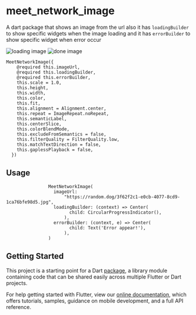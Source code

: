 # meet_network_image

A dart package that shows an image from the url 
also it has `loadingBuilder` to show specific 
widgets when the image loading and it has `errorBuilder` 
to show specific widget when error occur


![loading image](https://i.stack.imgur.com/qkiEz.png)
![done image](https://drive.google.com/open?id=1vqaSg-2BdyArOcmJPIZQj-qWcGUEJMsM)

```
MeetNetworkImage({
    @required this.imageUrl,
    @required this.loadingBuilder,
    @required this.errorBuilder,
    this.scale = 1.0,
    this.height,
    this.width,
    this.color,
    this.fit,
    this.alignment = Alignment.center,
    this.repeat = ImageRepeat.noRepeat,
    this.semanticLabel,
    this.centerSlice,
    this.colorBlendMode,
    this.excludeFromSemantics = false,
    this.filterQuality = FilterQuality.low,
    this.matchTextDirection = false,
    this.gaplessPlayback = false,
  }) 
```

## Usage

```
                MeetNetworkImage(
                  imageUrl:
                      "https://random.dog/3f62f2c1-e0cb-4077-8cd9-1ca76bfe98d5.jpg",
                  loadingBuilder: (context) => Center(
                        child: CircularProgressIndicator(),
                      ),
                  errorBuilder: (context, e) => Center(
                        child: Text('Error appear!'),
                      ),
                )
```


## Getting Started

This project is a starting point for a Dart
[package](https://flutter.dev/developing-packages/),
a library module containing code that can be shared easily across
multiple Flutter or Dart projects.

For help getting started with Flutter, view our 
[online documentation](https://flutter.dev/docs), which offers tutorials, 
samples, guidance on mobile development, and a full API reference.
